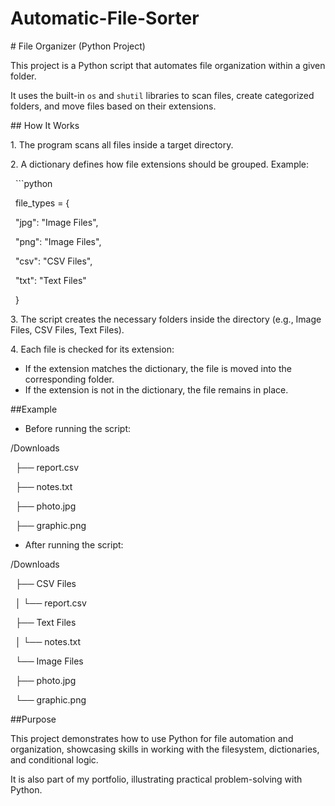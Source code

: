 # Automatic-File-Sorter



\# File Organizer (Python Project)



This project is a Python script that automates file organization within a given folder.  

It uses the built-in `os` and `shutil` libraries to scan files, create categorized folders, and move files based on their extensions.



\## How It Works

1\. The program scans all files inside a target directory.  

2\. A dictionary defines how file extensions should be grouped. Example:

&nbsp;  ```python

&nbsp;  file\_types = {

&nbsp;      "jpg": "Image Files",

&nbsp;      "png": "Image Files",

&nbsp;      "csv": "CSV Files",

&nbsp;      "txt": "Text Files"

&nbsp;  }



3\. The script creates the necessary folders inside the directory (e.g., Image Files, CSV Files, Text Files).

4\. Each file is checked for its extension:

* If the extension matches the dictionary, the file is moved into the corresponding folder.
* If the extension is not in the dictionary, the file remains in place.



\##Example



* Before running the script:

/Downloads

&nbsp;  ├── report.csv

&nbsp;  ├── notes.txt

&nbsp;  ├── photo.jpg

&nbsp;  ├── graphic.png

* After running the script:

/Downloads

&nbsp;  ├── CSV Files

&nbsp;  │    └── report.csv

&nbsp;  ├── Text Files

&nbsp;  │    └── notes.txt

&nbsp;  └── Image Files

&nbsp;       ├── photo.jpg

&nbsp;       └── graphic.png



\##Purpose

This project demonstrates how to use Python for file automation and organization, showcasing skills in working with the filesystem, dictionaries, and conditional logic.

It is also part of my portfolio, illustrating practical problem-solving with Python.

